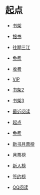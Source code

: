 # 起点


<div id = "首"></div>
<script src = "../js/首.js"></script>


* [书架](https://my.qidian.com/bookcase/)


* [搜书](https://www.qidian.com/soushu/)
* [往期三江](https://www.qidian.com/book/sanjiang/)


* [免费](https://m.qidian.com/bookshelf/my?gid=14159146)
* [收费](https://m.qidian.com/bookshelf/my?gid=14159147)


* [VIP](https://m.qidian.com/bookshelf/my?gid=0)
* [书架2](https://m.qidian.com/bookshelf/my?gid=2)
* [书架3](https://m.qidian.com/bookshelf/my?gid=3)


* [最近阅读](https://m.qidian.com/bookshelf/history)
* [起点](https://www.qidian.com/)
* [免费](https://m.qidian.com/free/)


* [新书月票榜](https://www.qidian.com/rank/yuepiao/chn0/month/)
* [月票榜](https://m.qidian.com/rank/yuepiao/)
* [新人榜](https://m.qidian.com/rank/newauthor/)
* [签约榜](https://m.qidian.com/rank/sign/)


* [QQ阅读](https://ubook.reader.qq.com/)


<div id = "cmfu_book"></div>
<script src = "../js/起点.js"></script>
